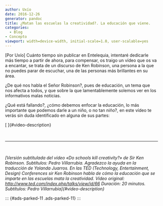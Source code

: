 ```yaml
---
author: Uxío
date: 2016-12-26
generator: pandoc
title: ¿Matan las escuelas la creatividad?. La educación que viene.
categories:
  - Blog
- Concepto
viewport: width=device-width, initial-scale=1.0, user-scalable=yes
---
```




\[Por Uxío\] Cuánto tiempo sin publicar en Entelequia, intentaré
dedicarle más tiempo a partir de ahora, para compensar, os traigo un
vídeo que os va a encantar, se trata de un discurso de Ken Robinson, una
persona a la que no puedes parar de escuchar, una de las personas más
brillantes en su área.

¿De qué nos habla el Señor Robinson?, pues de educación, un tema que nos
afecta a todos, y que sobre la que lamentablemente solemos ver en los
informativos malas noticias.

¿Qué está fallando?, ¿cómo debemos enfocar la educación, lo más
importante que podemos darle a un niño, o no tan niño?, en este vídeo te
verás sin duda identificado en alguna de sus partes:

[ ]{#video-description}

 

----------------------------------------------------------------------------------------------

 

*[Versión subtitulada del vídeo «Do schools kill creativity?» de Sir Ken
Robinson. Subtítulos: Pedro Villarrubia. Agradezco la ayuda en la
traducción de Yolanda Juarros. En las TED (Technology, Entertainment,
Design) Conferences sir Ken Robinson habla de cómo la educación que se
imparte en las escuelas mata la creatividad. Vídeo original:
http://www.ted.com/index.php/talks/view/id/66 Duración: 20 minutos.
Subtítulos: Pedro Villarrubia]{#video-description}*

::: {#ads-parked-11 .ads-parked-11}
:::
